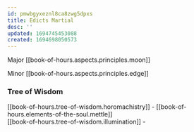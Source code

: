 ```yaml
---
id: pmwbgyxeznl8ca8zwg5dpxs
title: Edicts Martial
desc: ''
updated: 1694745453088
created: 1694698050573
---
```


Major [[book-of-hours.aspects.principles.moon]]

Minor [[book-of-hours.aspects.principles.edge]]

### Tree of Wisdom

[[book-of-hours.tree-of-wisdom.horomachistry]] - [[book-of-hours.elements-of-the-soul.mettle]]  
[[book-of-hours.tree-of-wisdom.illumination]] - 
